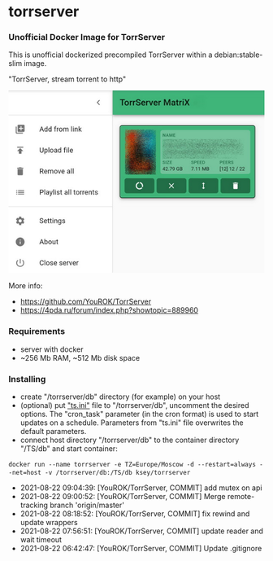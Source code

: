 # torrserver
### Unofficial Docker Image for TorrServer

This is unofficial dockerized precompiled TorrServer within a debian:stable-slim image.

"TorrServer, stream torrent to http"

![TorrServer](https://raw.githubusercontent.com/MrKsey/torrserver/master/ts.jpg)

More info:
- https://github.com/YouROK/TorrServer
- https://4pda.ru/forum/index.php?showtopic=889960

### Requirements

* server with docker
* ~256 Mb RAM, ~512 Mb disk space 

### Installing

- сreate "/torrserver/db" directory (for example) on your host
- (optional) put ["ts.ini"](https://raw.githubusercontent.com/MrKsey/torrserver/master/ts.ini) file to "/torrserver/db", uncomment the desired options. The "cron_task" parameter (in the cron format) is used to start updates on a schedule. Parameters from "ts.ini" file overwrites the default parameters.
- connect host directory "/torrserver/db" to the container directory "/TS/db" and start container:
```
docker run --name torrserver -e TZ=Europe/Moscow -d --restart=always --net=host -v /torrserver/db:/TS/db ksey/torrserver
```





































































































































































































































































* 2021-08-22 09:04:39: [YouROK/TorrServer, COMMIT] add mutex on api
* 2021-08-22 09:00:52: [YouROK/TorrServer, COMMIT] Merge remote-tracking branch 'origin/master'
* 2021-08-22 08:18:52: [YouROK/TorrServer, COMMIT] fix rewind and update wrappers
* 2021-08-22 07:56:51: [YouROK/TorrServer, COMMIT] update reader and wait timeout
* 2021-08-22 06:42:47: [YouROK/TorrServer, COMMIT] Update .gitignore
